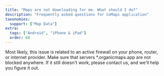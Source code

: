 ```yaml
---
title: "Maps are not downloading for me. What should I do?"
description: "Frequently asked questions for CoMaps application"
taxonomies:
  support: ["Map Data"]
extra:
  tags: ["Android", "iPhone & iPad"]
  order: 60
---
```


Most likely, this issue is related to an active firewall on your phone, router, or internet provider. Make sure that servers *.organicmaps.app are not blocked anywhere. If it still doesn't work, please contact us, and we'll help you figure it out.
